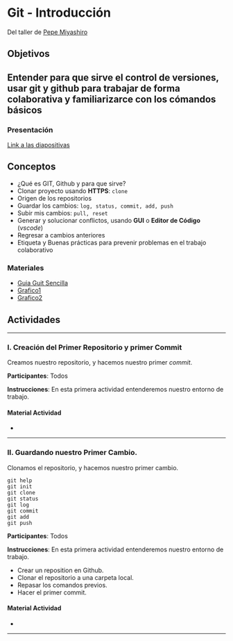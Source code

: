 # Git - Introducción
Del taller de [Pepe Miyashiro](https://raw.githubusercontent.com/pepemiyashiro/curricula2018/master/Taller/Git%20Intro.md)

## Objetivos

## Entender para que sirve el control de versiones, usar git y github para trabajar de forma colaborativa y familiarizarce con los cómandos básicos

### Presentación

[Link a las diapositivas]()

## Conceptos

- ¿Qué es GIT, Github y para que sirve?
- Clonar proyecto usando **HTTPS**: `clone`
- Origen de los repositorios
- Guardar los cambios: `log, status, commit, add, push`
- Subir mis cambios: `pull, reset`
- Generar y solucionar conflictos, usando **GUI** o **Editor  de Código** (*vscode*)
- Regresar a cambios anteriores
- Etiqueta y Buenas prácticas para prevenir problemas en el trabajo colaborativo

### Materiales
- [Guia Guit Sencilla](http://rogerdudler.github.io/git-guide/index.es.html)
- [Grafico1](https://i.stack.imgur.com/nWYnQ.png)
- [Grafico2](https://camo.githubusercontent.com/b3eedc13375ea2a245b07d0950b6d70c910def1f/687474703a2f2f626c6f672e706f6472657a6f2e636f6d2f77702d636f6e74656e742f75706c6f6164732f323031342f30392f6769742d6f7065726174696f6e732e706e67)


## Actividades

---

### I. Creación del Primer Repositorio y primer Commit

Creamos nuestro repositorio, y hacemos nuestro primer *commit*.

**Participantes**: Todos

**Instrucciones**: En esta primera actividad entenderemos nuestro entorno de trabajo.

#### Material Actividad
-

---

### II. Guardando nuestro Primer Cambio.

Clonamos el repositorio, y hacemos nuestro primer cambio.

```
git help
git init
git clone
git status
git log
git commit
git add
git push
```

**Participantes**: Todos

**Instrucciones**: En esta primera actividad entenderemos nuestro entorno de trabajo.
- Crear un reposition en Github.
- Clonar el repositorio a una carpeta local.
- Repasar los comandos previos.
- Hacer el primer commit.


#### Material Actividad
-

---
